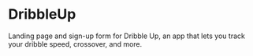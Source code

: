 # DribbleUp
Landing page and sign-up form for Dribble Up, an app that lets you track your dribble speed, crossover, and more. 
